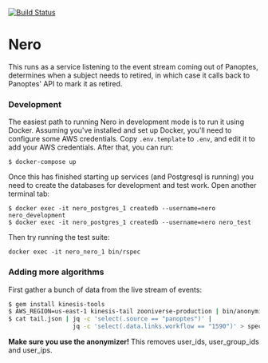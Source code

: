 [![Build Status](https://travis-ci.org/zooniverse/nero.svg)](https://travis-ci.org/zooniverse/nero)

# Nero

This runs as a service listening to the event stream coming out of Panoptes,
determines when a subject needs to retired, in which case it calls back to Panoptes' API to mark it as retired.

### Development

The easiest path to running Nero in development mode is to run it using Docker. Assuming you've installed and set up Docker, you'll need to configure some AWS credentials. Copy `.env.template` to `.env`, and edit it to add your AWS credentials. After that, you can run:

```
$ docker-compose up
```

Once this has finished starting up services (and Postgresql is running) you need to create the databases for development and test work. Open another terminal tab:

```
$ docker exec -it nero_postgres_1 createdb --username=nero nero_development
$ docker exec -it nero_postgres_1 createdb --username=nero nero_test
```

Then try running the test suite:

```
docker exec -it nero_nero_1 bin/rspec
```

### Adding more algorithms

First gather a bunch of data from the live stream of events:

```bash
$ gem install kinesis-tools
$ AWS_REGION=us-east-1 kinesis-tail zooniverse-production | bin/anonymize_raw_classifications > tail.json
$ cat tail.json | jq -c 'select(.source == "panoptes")' |
                  jq -c 'select(.data.links.workflow == "1590")' > spec/fixtures/my_algorithm.json
```

**Make sure you use the anonymizer!** This removes user_ids, user_group_ids and user_ips.

